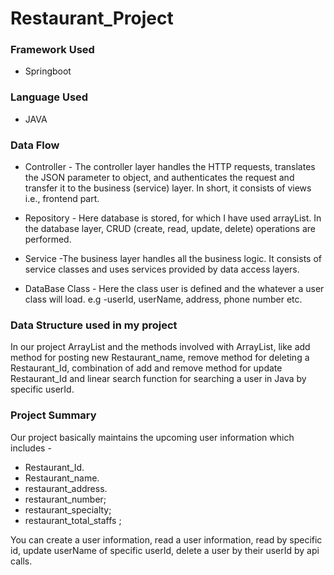# Restaurant_Project
### Framework Used
+ Springboot

### Language Used
+  JAVA

### Data Flow

+ Controller - The controller layer handles the HTTP requests, translates the JSON parameter to object, and authenticates the request and transfer it to the business (service) layer. In short, it consists of views i.e., frontend part.

+ Repository - Here database is stored, for which I have used arrayList. In the database layer, CRUD (create, read, update, delete) operations are performed.

+ Service -The business layer handles all the business logic. It consists of service classes and uses services provided by data access layers.

+ DataBase Class - Here the class user is defined and the whatever a user class will load. e.g -userId, userName, address, phone number etc.

### Data Structure used in my project

In our project ArrayList and the methods involved with ArrayList, like add method for posting new Restaurant_name, remove method for deleting a Restaurant_Id, combination of add and remove method for update Restaurant_Id and linear search function for searching a user in Java by specific userId.
### Project Summary

Our project basically maintains the upcoming user information which includes -

+ Restaurant_Id.
+ Restaurant_name.
+ restaurant_address.
+ restaurant_number;
+ restaurant_specialty;
+ restaurant_total_staffs ;

You can create a user information, read a user information, read by specific id, update userName of specific userId, delete a user by their userId by api calls.
 
